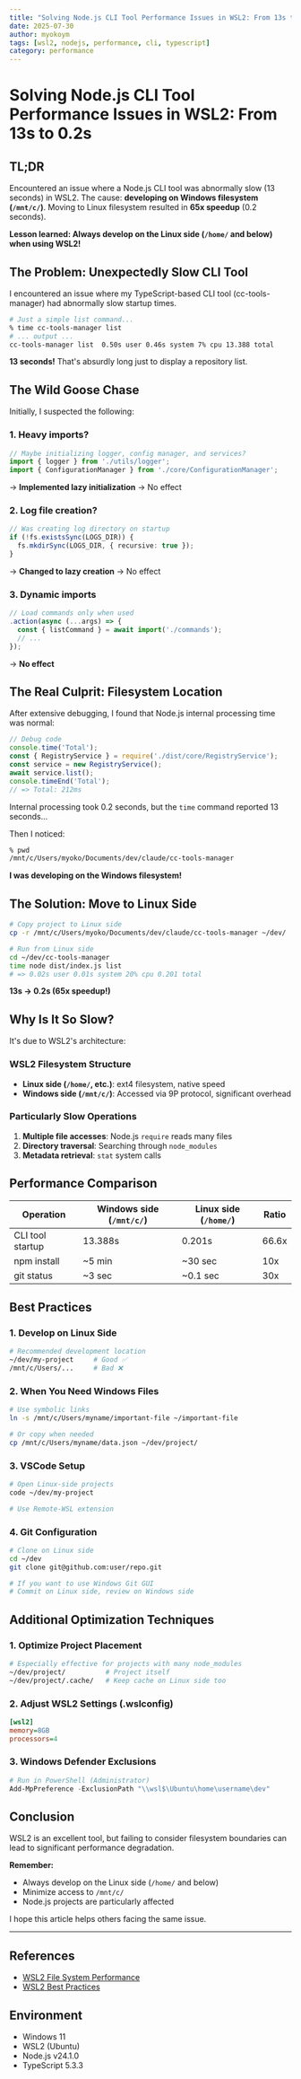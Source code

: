 ```yaml
---
title: "Solving Node.js CLI Tool Performance Issues in WSL2: From 13s to 0.2s"
date: 2025-07-30
author: myokoym
tags: [wsl2, nodejs, performance, cli, typescript]
category: performance
---
```


# Solving Node.js CLI Tool Performance Issues in WSL2: From 13s to 0.2s

## TL;DR

Encountered an issue where a Node.js CLI tool was abnormally slow (13 seconds) in WSL2. The cause: **developing on Windows filesystem (`/mnt/c/`)**. Moving to Linux filesystem resulted in **65x speedup** (0.2 seconds).

**Lesson learned: Always develop on the Linux side (`/home/` and below) when using WSL2!**

## The Problem: Unexpectedly Slow CLI Tool

I encountered an issue where my TypeScript-based CLI tool (cc-tools-manager) had abnormally slow startup times.

```bash
# Just a simple list command...
% time cc-tools-manager list
# ... output ...
cc-tools-manager list  0.50s user 0.46s system 7% cpu 13.388 total
```

**13 seconds!** That's absurdly long just to display a repository list.

## The Wild Goose Chase

Initially, I suspected the following:

### 1. Heavy imports?
```typescript
// Maybe initializing logger, config manager, and services?
import { logger } from './utils/logger';
import { ConfigurationManager } from './core/ConfigurationManager';
```

→ **Implemented lazy initialization** → No effect

### 2. Log file creation?
```typescript
// Was creating log directory on startup
if (!fs.existsSync(LOGS_DIR)) {
  fs.mkdirSync(LOGS_DIR, { recursive: true });
}
```

→ **Changed to lazy creation** → No effect

### 3. Dynamic imports
```typescript
// Load commands only when used
.action(async (...args) => {
  const { listCommand } = await import('./commands');
  // ...
});
```

→ **No effect**

## The Real Culprit: Filesystem Location

After extensive debugging, I found that Node.js internal processing time was normal:

```javascript
// Debug code
console.time('Total');
const { RegistryService } = require('./dist/core/RegistryService');
const service = new RegistryService();
await service.list();
console.timeEnd('Total');
// => Total: 212ms
```

Internal processing took 0.2 seconds, but the `time` command reported 13 seconds...

Then I noticed:

```bash
% pwd
/mnt/c/Users/myoko/Documents/dev/claude/cc-tools-manager
```

**I was developing on the Windows filesystem!**

## The Solution: Move to Linux Side

```bash
# Copy project to Linux side
cp -r /mnt/c/Users/myoko/Documents/dev/claude/cc-tools-manager ~/dev/

# Run from Linux side
cd ~/dev/cc-tools-manager
time node dist/index.js list
# => 0.02s user 0.01s system 20% cpu 0.201 total
```

**13s → 0.2s (65x speedup!)**

## Why Is It So Slow?

It's due to WSL2's architecture:

### WSL2 Filesystem Structure
- **Linux side (`/home/`, etc.)**: ext4 filesystem, native speed
- **Windows side (`/mnt/c/`)**: Accessed via 9P protocol, significant overhead

### Particularly Slow Operations
1. **Multiple file accesses**: Node.js `require` reads many files
2. **Directory traversal**: Searching through `node_modules`
3. **Metadata retrieval**: `stat` system calls

## Performance Comparison

| Operation | Windows side (`/mnt/c/`) | Linux side (`/home/`) | Ratio |
|-----------|--------------------------|----------------------|-------|
| CLI tool startup | 13.388s | 0.201s | 66.6x |
| npm install | ~5 min | ~30 sec | 10x |
| git status | ~3 sec | ~0.1 sec | 30x |

## Best Practices

### 1. Develop on Linux Side
```bash
# Recommended development location
~/dev/my-project     # Good ✅
/mnt/c/Users/...     # Bad ❌
```

### 2. When You Need Windows Files
```bash
# Use symbolic links
ln -s /mnt/c/Users/myname/important-file ~/important-file

# Or copy when needed
cp /mnt/c/Users/myname/data.json ~/dev/project/
```

### 3. VSCode Setup
```bash
# Open Linux-side projects
code ~/dev/my-project

# Use Remote-WSL extension
```

### 4. Git Configuration
```bash
# Clone on Linux side
cd ~/dev
git clone git@github.com:user/repo.git

# If you want to use Windows Git GUI
# Commit on Linux side, review on Windows side
```

## Additional Optimization Techniques

### 1. Optimize Project Placement
```bash
# Especially effective for projects with many node_modules
~/dev/project/          # Project itself
~/dev/project/.cache/   # Keep cache on Linux side too
```

### 2. Adjust WSL2 Settings (.wslconfig)
```ini
[wsl2]
memory=8GB
processors=4
```

### 3. Windows Defender Exclusions
```powershell
# Run in PowerShell (Administrator)
Add-MpPreference -ExclusionPath "\\wsl$\Ubuntu\home\username\dev"
```

## Conclusion

WSL2 is an excellent tool, but failing to consider filesystem boundaries can lead to significant performance degradation.

**Remember:**
- Always develop on the Linux side (`/home/` and below)
- Minimize access to `/mnt/c/`
- Node.js projects are particularly affected

I hope this article helps others facing the same issue.

---

## References
- [WSL2 File System Performance](https://docs.microsoft.com/en-us/windows/wsl/compare-versions)
- [WSL2 Best Practices](https://docs.microsoft.com/en-us/windows/wsl/best-practices)

## Environment
- Windows 11
- WSL2 (Ubuntu)
- Node.js v24.1.0
- TypeScript 5.3.3